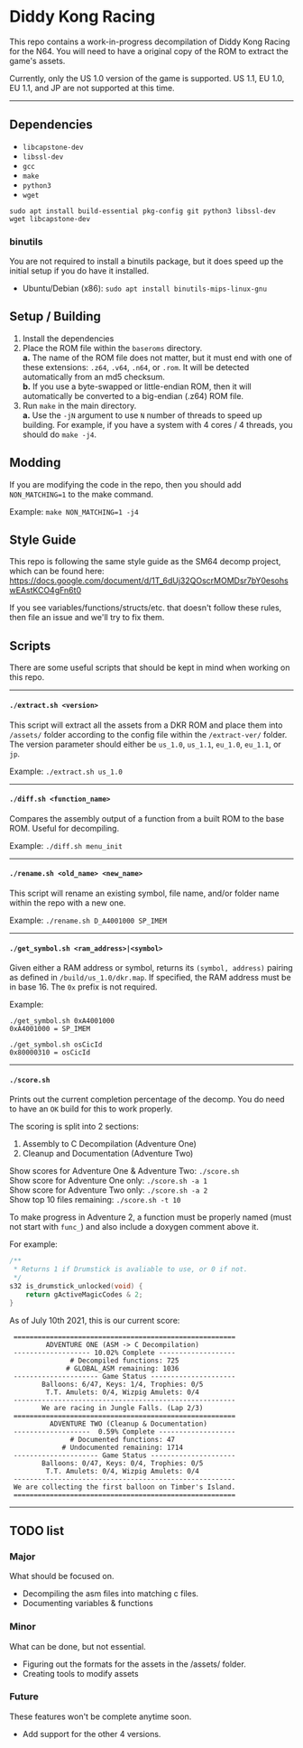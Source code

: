 # Diddy Kong Racing

This repo contains a work-in-progress decompilation of Diddy Kong Racing for the N64. You will need to have a original copy of the ROM to extract the game's assets.

Currently, only the US 1.0 version of the game is supported. US 1.1, EU 1.0, EU 1.1, and JP are not supported at this time.

---

## Dependencies

* `libcapstone-dev`
* `libssl-dev`
* `gcc`
* `make`
* `python3`
* `wget`

`sudo apt install build-essential pkg-config git python3 libssl-dev wget libcapstone-dev`

### binutils

You are not required to install a binutils package, but it does speed up the initial setup if you do have it installed.

* Ubuntu/Debian (x86): `sudo apt install binutils-mips-linux-gnu`

## Setup / Building
1. Install the dependencies
2. Place the ROM file within the `baseroms` directory.  
    **a.** The name of the ROM file does not matter, but it must end with one of these extensions: `.z64`, `.v64`, `.n64`, or `.rom`. It will be detected automatically from an md5 checksum.  
    **b.** If you use a byte-swapped or little-endian ROM, then it will automatically be converted to a big-endian (.z64) ROM file.  
3. Run `make` in the main directory.  
    **a.** Use the `-jN` argument to use `N` number of threads to speed up building. For example, if you have a system with 4 cores / 4 threads, you should do `make -j4`.

## Modding

If you are modifying the code in the repo, then you should add `NON_MATCHING=1` to the make command.

Example: `make NON_MATCHING=1 -j4`  

## Style Guide

This repo is following the same style guide as the SM64 decomp project, which can be found here: https://docs.google.com/document/d/1T_6dUj32QOscrMOMDsr7bY0esohswEAstKCO4gFn6t0

If you see variables/functions/structs/etc. that doesn't follow these rules, then file an issue and we'll try to fix them.

## Scripts

There are some useful scripts that should be kept in mind when working on this repo.

---

#### `./extract.sh <version>`

This script will extract all the assets from a DKR ROM and place them into `/assets/` folder according to the config file within the `/extract-ver/` folder. The version parameter should either be `us_1.0`, `us_1.1`, `eu_1.0`, `eu_1.1`, or `jp`.

Example: `./extract.sh us_1.0`

---

#### `./diff.sh <function_name>`

Compares the assembly output of a function from a built ROM to the base ROM. Useful for decompiling.

Example: `./diff.sh menu_init`

---

#### `./rename.sh <old_name> <new_name>`

This script will rename an existing symbol, file name, and/or folder name within the repo with a new one.

Example: `./rename.sh D_A4001000 SP_IMEM`

---

#### `./get_symbol.sh <ram_address>|<symbol>`

Given either a RAM address or symbol, returns its `(symbol, address)` pairing as defined in `/build/us_1.0/dkr.map`. If specified, the RAM address must be in base 16. The `0x` prefix is not required.

Example: 
```
./get_symbol.sh 0xA4001000
0xA4001000 = SP_IMEM

./get_symbol.sh osCicId
0x80000310 = osCicId
```

---

#### `./score.sh`

Prints out the current completion percentage of the decomp. You do need to have an `OK` build for this to work properly.

The scoring is split into 2 sections: 
1. Assembly to C Decompilation (Adventure One)
2. Cleanup and Documentation (Adventure Two)

Show scores for Adventure One & Adventure Two: `./score.sh`  
Show score for Adventure One only: `./score.sh -a 1`  
Show score for Adventure Two only: `./score.sh -a 2`  
Show top 10 files remaining: `./score.sh -t 10`  

To make progress in Adventure 2, a function must be properly named (must not start with `func_`) and also include a doxygen comment above it.

For example:
```c
/**
 * Returns 1 if Drumstick is avaliable to use, or 0 if not.
 */
s32 is_drumstick_unlocked(void) {
    return gActiveMagicCodes & 2;
}
```

As of July 10th 2021, this is our current score:
```
 =======================================================
         ADVENTURE ONE (ASM -> C Decompilation)
 ------------------- 10.02% Complete -------------------
               # Decompiled functions: 725
              # GLOBAL_ASM remaining: 1036
 --------------------- Game Status ---------------------
        Balloons: 6/47, Keys: 1/4, Trophies: 0/5
         T.T. Amulets: 0/4, Wizpig Amulets: 0/4
 -------------------------------------------------------
        We are racing in Jungle Falls. (Lap 2/3)
 =======================================================
          ADVENTURE TWO (Cleanup & Documentation)
 -------------------  0.59% Complete -------------------
               # Documented functions: 47
             # Undocumented remaining: 1714
 --------------------- Game Status ---------------------
        Balloons: 0/47, Keys: 0/4, Trophies: 0/5
         T.T. Amulets: 0/4, Wizpig Amulets: 0/4
 -------------------------------------------------------
 We are collecting the first balloon on Timber's Island.
 =======================================================
```

---

## TODO list

### Major

What should be focused on.

* Decompiling the asm files into matching c files.
* Documenting variables & functions

### Minor

What can be done, but not essential.

* Figuring out the formats for the assets in the /assets/ folder.
* Creating tools to modify assets

### Future

These features won't be complete anytime soon.

* Add support for the other 4 versions.
